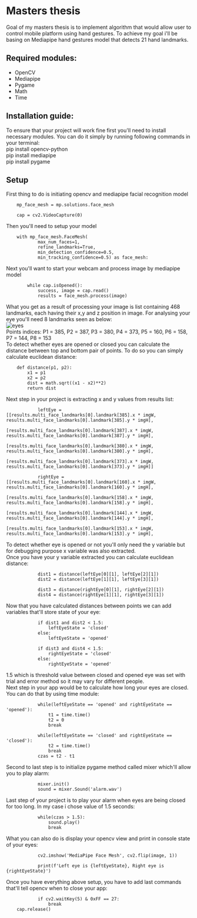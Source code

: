 # Masters thesis
Goal of my masters thesis is to implement algorithm that would allow user to control mobile platform using hand gestures. 
To achieve my goal i'll be basing on Mediapipe hand gestures model that detects 21 hand landmarks.
## Required modules:
* OpenCV
* Mediapipe
* Pygame
* Math
* Time
## Installation guide:
To ensure that your project will work fine first you'll need to install necessary modules. You can do it simply by running following commands in your terminal:  
pip install opencv-python  
pip install mediapipe  
pip install pygame  
## Setup
First thing to do is initiating opencv and mediapipe facial recognition model
```
    mp_face_mesh = mp.solutions.face_mesh

    cap = cv2.VideoCapture(0)
```
Then you'll need to setup your model
```
    with mp_face_mesh.FaceMesh(
            max_num_faces=1,
            refine_landmarks=True,
            min_detection_confidence=0.5,
            min_tracking_confidence=0.5) as face_mesh:
```
Next you'll want to start your webcam and process image by mediapipe model
```
        while cap.isOpened():
            success, image = cap.read()
            results = face_mesh.process(image)
```
What you get as a result of processing your image is list containing 468 landmarks, each having their x,y and z position in image.
For analysing your eye you'll need 8 landmarks seen as below:  
![eyes](https://user-images.githubusercontent.com/130605144/232501991-340835ef-d372-483a-ba7f-44d2cdd64f48.png)  
Points indices: P1 = 385, P2 = 387, P3 = 380, P4 = 373, P5 = 160, P6 = 158, P7 = 144, P8 = 153  
To detect whether eyes are opened or closed you can calculate the distance between top and bottom pair of points. To do so you can simply calculate euclidean distance: 
```
    def distance(p1, p2):
        x1 = p1
        x2 = p2
        dist = math.sqrt((x1 - x2)**2)
        return dist
```
Next step in your project is extracting x and y values from results list:
```
            leftEye = [[results.multi_face_landmarks[0].landmark[385].x * imgW, results.multi_face_landmarks[0].landmark[385].y * imgH],
                       [results.multi_face_landmarks[0].landmark[387].x * imgW, results.multi_face_landmarks[0].landmark[387].y * imgH],
                       [results.multi_face_landmarks[0].landmark[380].x * imgW, results.multi_face_landmarks[0].landmark[380].y * imgH],
                       [results.multi_face_landmarks[0].landmark[373].x * imgW, results.multi_face_landmarks[0].landmark[373].y * imgH]]

            rightEye = [[results.multi_face_landmarks[0].landmark[160].x * imgW, results.multi_face_landmarks[0].landmark[160].y * imgH],
                       [results.multi_face_landmarks[0].landmark[158].x * imgW, results.multi_face_landmarks[0].landmark[158].y * imgH],
                       [results.multi_face_landmarks[0].landmark[144].x * imgW, results.multi_face_landmarks[0].landmark[144].y * imgH],
                       [results.multi_face_landmarks[0].landmark[153].x * imgW, results.multi_face_landmarks[0].landmark[153].y * imgH],
```
To detect whether eye is opened or not you'll only need the y variable but for debugging purpose x variable was also extracted.  
Once you have your y variable extracted you can calculate euclidean distance:
```
            dist1 = distance(leftEye[0][1], leftEye[2][1])
            dist2 = distance(leftEye[1][1], leftEye[3][1])

            dist3 = distance(rightEye[0][1], rightEye[2][1])
            dist4 = distance(rightEye[1][1], rightEye[3][1])
```
Now that you have calculated distances between points we can add variables that'll store state of your eye:
```
            if dist1 and dist2 < 1.5:
                leftEyeState = 'closed'
            else:
                leftEyeState = 'opened'

            if dist3 and dist4 < 1.5:
                rightEyeState = 'closed'
            else:
                rightEyeState = 'opened'
```
1.5 which is threshold value between closed and opened eye was set with trial and error method so it may vary for different people.  
Next step in your app would be to calculate how long your eyes are closed. You can do that by using time module:
```
            while(leftEyeState == 'opened' and rightEyeState == 'opened'):
                t1 = time.time()
                t2 = 0
                break

            while(leftEyeState == 'closed' and rightEyeState == 'closed'):
                t2 = time.time()
                break
            czas = t2 - t1
```
Second to last step is to initialize pygame method called mixer which'll allow you to play alarm:
```
            mixer.init()
            sound = mixer.Sound('alarm.wav')
```
Last step of your project is to play your alarm when eyes are being closed for too long. In my case i chose value of 1.5 seconds:
```
            while(czas > 1.5):
                sound.play()
                break
```
What you can also do is display your opencv view and print in console state of your eyes:
```
            cv2.imshow('MediaPipe Face Mesh', cv2.flip(image, 1))

            print(f'Left eye is {leftEyeState}, Right eye is {rightEyeState}')
```
Once you have everything above setup, you have to add last commands that'll tell opencv when to close your app:
```
            if cv2.waitKey(5) & 0xFF == 27:
                break
    cap.release()
```
